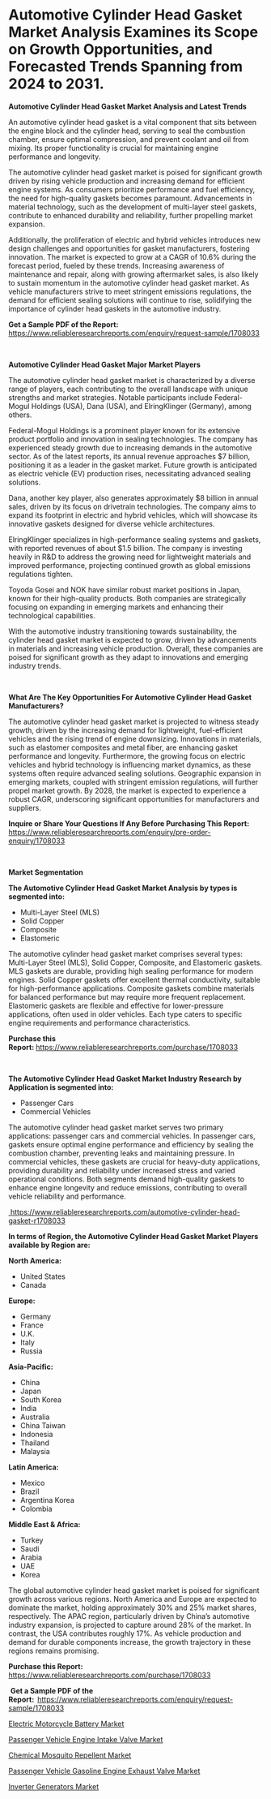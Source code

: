 <p><h1>Automotive Cylinder Head Gasket Market Analysis Examines its Scope on Growth Opportunities, and Forecasted Trends Spanning from 2024 to 2031.</h1></p><p><strong>Automotive Cylinder Head Gasket Market Analysis and Latest Trends</strong></p>
<p><p>An automotive cylinder head gasket is a vital component that sits between the engine block and the cylinder head, serving to seal the combustion chamber, ensure optimal compression, and prevent coolant and oil from mixing. Its proper functionality is crucial for maintaining engine performance and longevity.</p><p>The automotive cylinder head gasket market is poised for significant growth driven by rising vehicle production and increasing demand for efficient engine systems. As consumers prioritize performance and fuel efficiency, the need for high-quality gaskets becomes paramount. Advancements in material technology, such as the development of multi-layer steel gaskets, contribute to enhanced durability and reliability, further propelling market expansion.</p><p>Additionally, the proliferation of electric and hybrid vehicles introduces new design challenges and opportunities for gasket manufacturers, fostering innovation. The market is expected to grow at a CAGR of 10.6% during the forecast period, fueled by these trends. Increasing awareness of maintenance and repair, along with growing aftermarket sales, is also likely to sustain momentum in the automotive cylinder head gasket market. As vehicle manufacturers strive to meet stringent emissions regulations, the demand for efficient sealing solutions will continue to rise, solidifying the importance of cylinder head gaskets in the automotive industry.</p></p>
<p><strong>Get a Sample PDF of the Report:&nbsp;</strong> <a href="https://www.reliableresearchreports.com/enquiry/request-sample/1708033?utm_campaign=83&utm_medium=2&utm_source=Github&utm_content=ia&utm_term=07102024&utm_id=automotive-cylinder-head-gasket">https://www.reliableresearchreports.com/enquiry/request-sample/1708033</a></p>
<p>&nbsp;</p>
<p><strong>Automotive Cylinder Head Gasket Major Market Players</strong></p>
<p><p>The automotive cylinder head gasket market is characterized by a diverse range of players, each contributing to the overall landscape with unique strengths and market strategies. Notable participants include Federal-Mogul Holdings (USA), Dana (USA), and ElringKlinger (Germany), among others.</p><p>Federal-Mogul Holdings is a prominent player known for its extensive product portfolio and innovation in sealing technologies. The company has experienced steady growth due to increasing demands in the automotive sector. As of the latest reports, its annual revenue approaches $7 billion, positioning it as a leader in the gasket market. Future growth is anticipated as electric vehicle (EV) production rises, necessitating advanced sealing solutions.</p><p>Dana, another key player, also generates approximately $8 billion in annual sales, driven by its focus on drivetrain technologies. The company aims to expand its footprint in electric and hybrid vehicles, which will showcase its innovative gaskets designed for diverse vehicle architectures.</p><p>ElringKlinger specializes in high-performance sealing systems and gaskets, with reported revenues of about $1.5 billion. The company is investing heavily in R&D to address the growing need for lightweight materials and improved performance, projecting continued growth as global emissions regulations tighten.</p><p>Toyoda Gosei and NOK have similar robust market positions in Japan, known for their high-quality products. Both companies are strategically focusing on expanding in emerging markets and enhancing their technological capabilities.</p><p>With the automotive industry transitioning towards sustainability, the cylinder head gasket market is expected to grow, driven by advancements in materials and increasing vehicle production. Overall, these companies are poised for significant growth as they adapt to innovations and emerging industry trends.</p></p>
<p>&nbsp;</p>
<p><strong>What Are The Key Opportunities For Automotive Cylinder Head Gasket Manufacturers?</strong></p>
<p><p>The automotive cylinder head gasket market is projected to witness steady growth, driven by the increasing demand for lightweight, fuel-efficient vehicles and the rising trend of engine downsizing. Innovations in materials, such as elastomer composites and metal fiber, are enhancing gasket performance and longevity. Furthermore, the growing focus on electric vehicles and hybrid technology is influencing market dynamics, as these systems often require advanced sealing solutions. Geographic expansion in emerging markets, coupled with stringent emission regulations, will further propel market growth. By 2028, the market is expected to experience a robust CAGR, underscoring significant opportunities for manufacturers and suppliers.</p></p>
<p><strong>Inquire or Share Your Questions If Any Before Purchasing This Report:</strong> <a href="https://www.reliableresearchreports.com/enquiry/pre-order-enquiry/1708033?utm_campaign=83&utm_medium=2&utm_source=Github&utm_content=ia&utm_term=07102024&utm_id=automotive-cylinder-head-gasket">https://www.reliableresearchreports.com/enquiry/pre-order-enquiry/1708033</a></p>
<p>&nbsp;</p>
<p><strong>Market Segmentation</strong></p>
<p><strong>The Automotive Cylinder Head Gasket Market Analysis by types is segmented into:</strong></p>
<p><ul><li>Multi-Layer Steel (MLS)</li><li>Solid Copper</li><li>Composite</li><li>Elastomeric</li></ul></p>
<p><p>The automotive cylinder head gasket market comprises several types: Multi-Layer Steel (MLS), Solid Copper, Composite, and Elastomeric gaskets. MLS gaskets are durable, providing high sealing performance for modern engines. Solid Copper gaskets offer excellent thermal conductivity, suitable for high-performance applications. Composite gaskets combine materials for balanced performance but may require more frequent replacement. Elastomeric gaskets are flexible and effective for lower-pressure applications, often used in older vehicles. Each type caters to specific engine requirements and performance characteristics.</p></p>
<p><strong>Purchase this Report:&nbsp;</strong><a href="https://www.reliableresearchreports.com/purchase/1708033?utm_campaign=83&utm_medium=2&utm_source=Github&utm_content=ia&utm_term=07102024&utm_id=automotive-cylinder-head-gasket">https://www.reliableresearchreports.com/purchase/1708033</a></p>
<p>&nbsp;</p>
<p><strong>The Automotive Cylinder Head Gasket Market Industry Research by Application is segmented into:</strong></p>
<p><ul><li>Passenger Cars</li><li>Commercial Vehicles</li></ul></p>
<p><p>The automotive cylinder head gasket market serves two primary applications: passenger cars and commercial vehicles. In passenger cars, gaskets ensure optimal engine performance and efficiency by sealing the combustion chamber, preventing leaks and maintaining pressure. In commercial vehicles, these gaskets are crucial for heavy-duty applications, providing durability and reliability under increased stress and varied operational conditions. Both segments demand high-quality gaskets to enhance engine longevity and reduce emissions, contributing to overall vehicle reliability and performance.</p></p>
<p><a href="https://www.reliableresearchreports.com/automotive-cylinder-head-gasket-r1708033?utm_campaign=83&utm_medium=2&utm_source=Github&utm_content=ia&utm_term=07102024&utm_id=automotive-cylinder-head-gasket">&nbsp;https://www.reliableresearchreports.com/automotive-cylinder-head-gasket-r1708033</a></p>
<p><strong>In terms of Region, the Automotive Cylinder Head Gasket Market Players available by Region are:</strong></p>
<p>
    <p> <strong> North America: </strong>
        <ul>
            <li>United States</li>
            <li>Canada</li>
        </ul>
        </p> 
    <p> <strong> Europe: </strong>
        <ul>
            <li>Germany</li>
            <li>France</li>
            <li>U.K.</li>
            <li>Italy</li>
            <li>Russia</li>
        </ul>
        </p> 
    <p> <strong> Asia-Pacific: </strong>
        <ul>
            <li>China</li>
            <li>Japan</li>
            <li>South Korea</li>
            <li>India</li>
            <li>Australia</li>
            <li>China Taiwan</li>
            <li>Indonesia</li>
            <li>Thailand</li>
            <li>Malaysia</li>
        </ul>
        </p> 
    <p> <strong> Latin America: </strong>
        <ul>
            <li>Mexico</li>
            <li>Brazil</li>
            <li>Argentina Korea</li>
            <li>Colombia</li>
        </ul>
        </p> 
    <p> <strong> Middle East & Africa: </strong>
        <ul>
            <li>Turkey</li>
            <li>Saudi</li>
            <li>Arabia</li>
            <li>UAE</li>
            <li>Korea</li>
        </ul>
    </p>
    </p>
<p><p>The global automotive cylinder head gasket market is poised for significant growth across various regions. North America and Europe are expected to dominate the market, holding approximately 30% and 25% market shares, respectively. The APAC region, particularly driven by China’s automotive industry expansion, is projected to capture around 28% of the market. In contrast, the USA contributes roughly 17%. As vehicle production and demand for durable components increase, the growth trajectory in these regions remains promising.</p></p>
<p><strong>Purchase this Report: </strong><a href="https://www.reliableresearchreports.com/purchase/1708033?utm_campaign=83&utm_medium=2&utm_source=Github&utm_content=ia&utm_term=07102024&utm_id=automotive-cylinder-head-gasket">https://www.reliableresearchreports.com/purchase/1708033</a></p>
<p>&nbsp;<strong>Get a Sample PDF of the Report:&nbsp;&nbsp;</strong><a href="https://www.reliableresearchreports.com/enquiry/request-sample/1708033?utm_campaign=83&utm_medium=2&utm_source=Github&utm_content=ia&utm_term=07102024&utm_id=automotive-cylinder-head-gasket">https://www.reliableresearchreports.com/enquiry/request-sample/1708033</a></p>
<p><strong></strong></p>
<p><p><a href="https://issuu.com/reportprime-2/docs/electric-motorcycle-battery-market-_5e3ea1038fe00f?utm_campaign=83&utm_medium=2&utm_source=Github&utm_content=ia&utm_term=07102024&utm_id=automotive-cylinder-head-gasket">Electric Motorcycle Battery Market</a></p><p><a href="https://github.com/AshikRahman991/Market-Research-Report-List-1/blob/main/passenger-vehicle-engine-intake-valve-market.md?utm_campaign=83&utm_medium=2&utm_source=Github&utm_content=ia&utm_term=07102024&utm_id=automotive-cylinder-head-gasket">Passenger Vehicle Engine Intake Valve Market</a></p><p><a href="https://www.linkedin.com/pulse/chemical-mosquito-repellent-market-ecosystem-competitive-dv55e?utm_campaign=83&utm_medium=2&utm_source=Github&utm_content=ia&utm_term=07102024&utm_id=automotive-cylinder-head-gasket">Chemical Mosquito Repellent Market</a></p><p><a href="https://github.com/napierswinnyfg/Market-Research-Report-List-1/blob/main/passenger-vehicle-gasoline-engine-exhaust-valve-market.md?utm_campaign=83&utm_medium=2&utm_source=Github&utm_content=ia&utm_term=07102024&utm_id=automotive-cylinder-head-gasket">Passenger Vehicle Gasoline Engine Exhaust Valve Market</a></p><p><a href="https://issuu.com/reportprime-2/docs/inverter-generators-market-size-203_086c0c0f781055?utm_campaign=83&utm_medium=2&utm_source=Github&utm_content=ia&utm_term=07102024&utm_id=automotive-cylinder-head-gasket">Inverter Generators Market</a></p></p>
